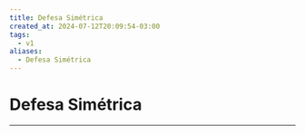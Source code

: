 ```yaml
---
title: Defesa Simétrica
created_at: 2024-07-12T20:09:54-03:00
tags:
  - v1
aliases:
  - Defesa Simétrica
---
```

# Defesa Simétrica
---

